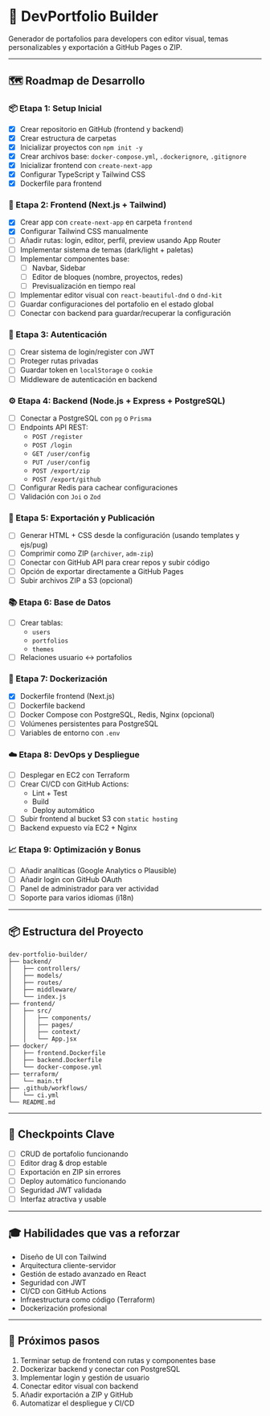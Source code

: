 # 🚀 DevPortfolio Builder

Generador de portafolios para developers con editor visual, temas personalizables y exportación a GitHub Pages o ZIP.

---

## 🗺️ Roadmap de Desarrollo

### 📦 Etapa 1: Setup Inicial

- [x] Crear repositorio en GitHub (frontend y backend)
- [x] Crear estructura de carpetas
- [x] Inicializar proyectos con `npm init -y`
- [x] Crear archivos base: `docker-compose.yml`, `.dockerignore`, `.gitignore`
- [x] Inicializar frontend con `create-next-app`
- [x] Configurar TypeScript y Tailwind CSS
- [x] Dockerfile para frontend

### 🎨 Etapa 2: Frontend (Next.js + Tailwind)

- [x] Crear app con `create-next-app` en carpeta `frontend`
- [x] Configurar Tailwind CSS manualmente
- [ ] Añadir rutas: login, editor, perfil, preview usando App Router
- [ ] Implementar sistema de temas (dark/light + paletas)
- [ ] Implementar componentes base:
  - [ ] Navbar, Sidebar
  - [ ] Editor de bloques (nombre, proyectos, redes)
  - [ ] Previsualización en tiempo real
- [ ] Implementar editor visual con `react-beautiful-dnd` o `dnd-kit`
- [ ] Guardar configuraciones del portafolio en el estado global
- [ ] Conectar con backend para guardar/recuperar la configuración

### 🔐 Etapa 3: Autenticación

- [ ] Crear sistema de login/register con JWT
- [ ] Proteger rutas privadas
- [ ] Guardar token en `localStorage` o `cookie`
- [ ] Middleware de autenticación en backend

### ⚙️ Etapa 4: Backend (Node.js + Express + PostgreSQL)

- [ ] Conectar a PostgreSQL con `pg` o `Prisma`
- [ ] Endpoints API REST:
  - `POST /register`
  - `POST /login`
  - `GET /user/config`
  - `PUT /user/config`
  - `POST /export/zip`
  - `POST /export/github`
- [ ] Configurar Redis para cachear configuraciones
- [ ] Validación con `Joi` o `Zod`

### 💾 Etapa 5: Exportación y Publicación

- [ ] Generar HTML + CSS desde la configuración (usando templates y ejs/pug)
- [ ] Comprimir como ZIP (`archiver`, `adm-zip`)
- [ ] Conectar con GitHub API para crear repos y subir código
- [ ] Opción de exportar directamente a GitHub Pages
- [ ] Subir archivos ZIP a S3 (opcional)

### 📚 Etapa 6: Base de Datos

- [ ] Crear tablas:
  - `users`
  - `portfolios`
  - `themes`
- [ ] Relaciones usuario ↔ portafolios

### 🐳 Etapa 7: Dockerización

- [x] Dockerfile frontend (Next.js)
- [ ] Dockerfile backend
- [ ] Docker Compose con PostgreSQL, Redis, Nginx (opcional)
- [ ] Volúmenes persistentes para PostgreSQL
- [ ] Variables de entorno con `.env`

### ☁️ Etapa 8: DevOps y Despliegue

- [ ] Desplegar en EC2 con Terraform
- [ ] Crear CI/CD con GitHub Actions:
  - Lint + Test
  - Build
  - Deploy automático
- [ ] Subir frontend al bucket S3 con `static hosting`
- [ ] Backend expuesto vía EC2 + Nginx

### 📈 Etapa 9: Optimización y Bonus

- [ ] Añadir analíticas (Google Analytics o Plausible)
- [ ] Añadir login con GitHub OAuth
- [ ] Panel de administrador para ver actividad
- [ ] Soporte para varios idiomas (i18n)

---

## 📦 Estructura del Proyecto

```
dev-portfolio-builder/
├── backend/
│   ├── controllers/
│   ├── models/
│   ├── routes/
│   ├── middleware/
│   └── index.js
├── frontend/
│   ├── src/
│   │   ├── components/
│   │   ├── pages/
│   │   ├── context/
│   │   └── App.jsx
├── docker/
│   ├── frontend.Dockerfile
│   ├── backend.Dockerfile
│   └── docker-compose.yml
├── terraform/
│   └── main.tf
├── .github/workflows/
│   └── ci.yml
└── README.md
```


---

## 🧪 Checkpoints Clave

- [ ] CRUD de portafolio funcionando
- [ ] Editor drag & drop estable
- [ ] Exportación en ZIP sin errores
- [ ] Deploy automático funcionando
- [ ] Seguridad JWT validada
- [ ] Interfaz atractiva y usable

---

## 🎓 Habilidades que vas a reforzar

- Diseño de UI con Tailwind
- Arquitectura cliente-servidor
- Gestión de estado avanzado en React
- Seguridad con JWT
- CI/CD con GitHub Actions
- Infraestructura como código (Terraform)
- Dockerización profesional

---

## 🚀 Próximos pasos

1. Terminar setup de frontend con rutas y componentes base
2. Dockerizar backend y conectar con PostgreSQL
3. Implementar login y gestión de usuario
4. Conectar editor visual con backend
5. Añadir exportación a ZIP y GitHub
6. Automatizar el despliegue y CI/CD

